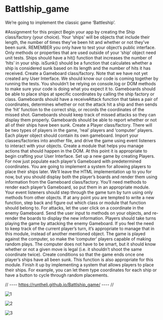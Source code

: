 # Battlship_game
 We’re going to implement the classic game ‘Battleship’.

#Assignment for this project
Begin your app by creating the Ship class/factory (your choice).
Your ‘ships’ will be objects that include their length, the number of times they’ve been hit and whether or not they’ve been sunk.
REMEMBER you only have to test your object’s public interface. Only methods or properties that are used outside of your ‘ship’ object need unit tests.
Ships should have a hit() function that increases the number of ‘hits’ in your ship.
isSunk() should be a function that calculates whether a ship is considered sunk based on its length and the number of hits it has received.
Create a Gameboard class/factory.
Note that we have not yet created any User Interface. We should know our code is coming together by running the tests. You shouldn’t be relying on console.log or DOM methods to make sure your code is doing what you expect it to.
Gameboards should be able to place ships at specific coordinates by calling the ship factory or class.
Gameboards should have a receiveAttack function that takes a pair of coordinates, determines whether or not the attack hit a ship and then sends the ‘hit’ function to the correct ship, or records the coordinates of the missed shot.
Gameboards should keep track of missed attacks so they can display them properly.
Gameboards should be able to report whether or not all of their ships have been sunk.
Create a Player class/factory.
There will be two types of players in the game, ‘real’ players and ‘computer’ players.
Each player object should contain its own gameboard.
Import your classes/factories into another file, and drive the game using event listeners to interact with your objects. Create a module that helps you manage actions that should happen in the DOM.
At this point it is appropriate to begin crafting your User Interface.
Set up a new game by creating Players. For now just populate each player’s Gameboard with predetermined coordinates. You are going to implement a system for allowing players to place their ships later.
We’ll leave the HTML implementation up to you for now, but you should display both the player’s boards and render them using information from the Gameboard class/factory.
You’ll need methods to render each player’s Gameboard, so put them in an appropriate module.
Your event listeners should step through the game turn by turn using only methods from other objects. If at any point you are tempted to write a new function, step back and figure out which class or module that function should belong to.
For attacks, let the user click on a coordinate in the enemy Gameboard. Send the user input to methods on your objects, and re-render the boards to display the new information.
Players should take turns playing the game by attacking the enemy Gameboard. If you feel the need to keep track of the current player’s turn, it’s appropriate to manage that in this module, instead of another mentioned object.
The game is played against the computer, so make the ‘computer’ players capable of making random plays. The computer does not have to be smart, but it should know whether or not a given move is legal (i.e. it shouldn’t shoot the same coordinate twice).
Create conditions so that the game ends once one player’s ships have all been sunk. This function is also appropriate for this module.
Finish it up by implementing a system that allows players to place their ships. For example, you can let them type coordinates for each ship or have a button to cycle through random placements.

// ---- https://runtheli.github.io/Battlship_game/ ---- //

![1](https://github.com/user-attachments/assets/efb0ccf3-7df4-464b-84f4-06272287c8a2)

![2](https://github.com/user-attachments/assets/2bdc7911-8193-4f2a-a6f7-c0f8178064cb)

![3](https://github.com/user-attachments/assets/030db2dc-7e24-43b2-aa66-1be08dce2f15)
